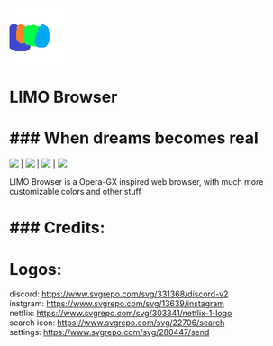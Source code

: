 <img src="./src/assets/limoblogo.png">

# LIMO Browser

# ### When dreams becomes real

<img src="https://img.shields.io/github/downloads/ferderplays/limob/total?color=0000FF&style=for-the-badge"> | <img src="https://img.shields.io/discord/856898680601706536.svg?color=orange&style=for-the-badge&logo=discord"> | <img src="https://img.shields.io/github/repo-size/ferderplays/limob?color=success&style=for-the-badge"> | <img src="https://img.shields.io/tokei/lines/github/ferderplays/limob?color=rgb(51,%20204,%20255)&style=for-the-badge">

LIMO Browser is a Opera-GX inspired web browser, with much more customizable colors and other stuff

# ### Credits:
Logos:
=====
discord: https://www.svgrepo.com/svg/331368/discord-v2 <br>
instgram: https://www.svgrepo.com/svg/13639/instagram <br>
netflix: https://www.svgrepo.com/svg/303341/netflix-1-logo <br>
search icon: https://www.svgrepo.com/svg/22706/search <br>
settings: https://www.svgrepo.com/svg/280447/send <br>
